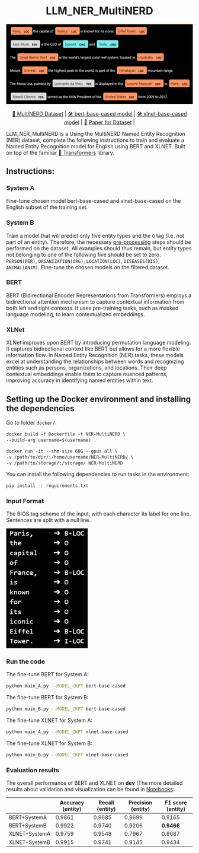 <div align="center">
<h1>
LLM_NER_MultiNERD
</h1>

<center>
<img src="https://github.com/medxiaorudan/LLM_NER_MultiNERD/blob/main/images/displacy.PNG" width="700" > 
</center>

[🤗 MultiNERD Dataset](https://huggingface.co/models?library=span-marker) |
[🛠️ bert-base-cased model](https://huggingface.co/bert-base-cased) |
[🛠️ xlnet-base-cased model](https://huggingface.co/xlnet-base-cased) |
[📄 Paper for Dataset](https://aclanthology.org/2022.findings-naacl.60.pdf) | 
</div>

LLM_NER_MultiNERD is a Using the MultiNERD Named Entity Recognition (NER) dataset, complete the following instructions to train and 
evaluate a Named Entity Recognition model for English using BERT and XLNET.
Built on top of the familiar [🤗 Transformers](https://github.com/huggingface/transformers) library.

## Instructions:
### System A 
Fine-tune chosen model bert-base-cased and xlnet-base-cased on the English subset of the training set. 

### System B 
Train a model that will predict only five entity types and the `O` tag (I.e. not part of an entity). Therefore, the necessary [pre-processing](https://github.com/medxiaorudan/LLM_NER_MultiNERD/blob/main/Data_Preprocessing.py) steps should be performed on the dataset. All examples should thus remain, but entity types not belonging to one of the following five should be set to zero: `PERSON(PER)`, `ORGANIZATION(ORG)`, `LOCATION(LOC)`, `DISEASES(DIS)`, `ANIMAL(ANIM)`. Fine-tune the chosen models on the filtered dataset.

### BERT
BERT (Bidirectional Encoder Representations from Transformers) employs a bidirectional attention mechanism to capture contextual information from both left and right contexts. It uses pre-training tasks, such as masked language modeling, to learn contextualized embeddings. 

### XLNet
XLNet improves upon BERT by introducing permutation language modeling. It captures bidirectional context like BERT but allows for a more flexible information flow. In Named Entity Recognition (NER) tasks, these models excel at understanding the relationships between words and recognizing entities such as persons, organizations, and locations. Their deep contextual embeddings enable them to capture nuanced patterns, improving accuracy in identifying named entities within text.

## Setting up the Docker environment and installing the dependencies
Go to folder ```docker/```.
```
docker build -f Dockerfile -t NER-MultiNERD \
--build-arg username=$(username) .
```
```
docker run -it --shm-size 60G --gpus all \
-v /path/to/dir/:/home/username/NER-MultiNERD/ \
-v /path/to/storage/:/storage/ NER-MultiNERD
```
You can install the following dependencies to run tasks in the environment:
```bash
pip install -r requirements.txt
```
### Input Format

The BIOS tag scheme of the input, with each character its label for one line. Sentences are split with a null line.

<left>
<img src="https://github.com/medxiaorudan/LLM_NER_MultiNERD/blob/main/images/BIOS.PNG" width="220"> 
</left>

### Run the code

The fine-tune BERT for System A:
```bash
python main_A.py --MODEL_CKPT bert-base-cased
```
The fine-tune BERT for System B:
```bash
python main_B.py --MODEL_CKPT bert-base-cased
```
The fine-tune XLNET for System A:
```bash
python main_A.py --MODEL_CKPT xlnet-base-cased
```
The fine-tune XLNET for System B:
```bash
python main_B.py --MODEL_CKPT xlnet-base-cased
```
### Evaluation results

The overall performance of BERT and XLNET on **dev** (The more detailed results about validation and visualization can be found in [Notebooks](https://github.com/medxiaorudan/LLM_NER_MultiNERD/tree/main/Notebooks):

|              | Accuracy (entity)  | Recall (entity)    | Precision (entity)  | F1 score (entity)  |
| ------------ | ------------------ | ------------------ | ------------------ |------------------ |
| BERT+SystemA | 0.9861     | 0.9685     | 0.8699    | 0.9165   |
| BERT+SystemB     | 0.9922 | 0.9740 | 0.9206 | **0.9466**   |
| XLNET+SystemA    | 0.9759 | 0.9548 | 0.7967 | 0.8687   |
| XLNET+SystemB    | 0.9915 | 0.9741 | 0.9145 | 0.9434   |

